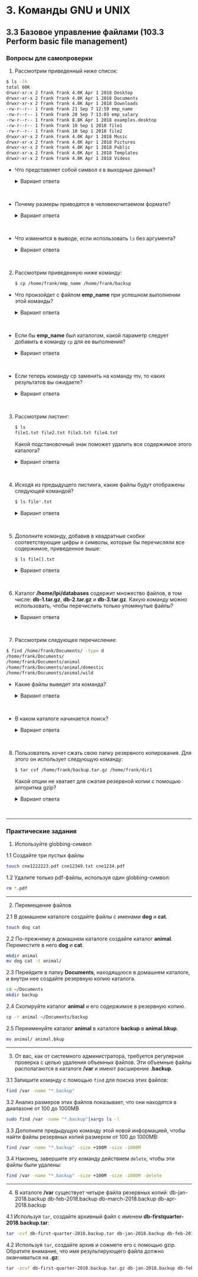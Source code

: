 # 3. Команды GNU и UNIX

## 3.3 Базовое управление файлами (103.3 Perform basic file management)

### Вопросы для самопроверки
1. Рассмотрим приведенный ниже список:
```sh
$ ls -lh
total 60K
drwxr-xr-x 2 frank frank 4.0K Apr 1 2018 Desktop
drwxr-xr-x 2 frank frank 4.0K Apr 1 2018 Documents
drwxr-xr-x 2 frank frank 4.0K Apr 1 2018 Downloads
-rw-r--r-- 1 frank frank 21 Sep 7 12:59 emp_name
-rw-r--r-- 1 frank frank 20 Sep 7 13:03 emp_salary
-rw-r--r-- 1 frank frank 8.8K Apr 1 2018 examples.desktop
-rw-r--r-- 1 frank frank 10 Sep 1 2018 file1
-rw-r--r-- 1 frank frank 10 Sep 1 2018 file2
drwxr-xr-x 2 frank frank 4.0K Apr 1 2018 Music
drwxr-xr-x 2 frank frank 4.0K Apr 1 2018 Pictures
drwxr-xr-x 2 frank frank 4.0K Apr 1 2018 Public
drwxr-xr-x 2 frank frank 4.0K Apr 1 2018 Templates
drwxr-xr-x 2 frank frank 4.0K Apr 1 2018 Videos
```
- Что представляет собой символ `d` в выходных данных?
    <details>
    <summary>Вариант ответа</summary>

    `d` - это символ, идентифицирующий каталог.
    
    </details>
<br> 


- Почему размеры приводятся в человекочитаемом формате?
    <details>
    <summary>Вариант ответа</summary>

    Из-за опции `-h`.
    
    </details>
<br> 


- Что изменится в выводе, если использовать `ls` без аргумента?
    <details>
    <summary>Вариант ответа</summary>

    Будут представлены только имена каталогов и файлов.
    
    </details>
<br> 


2. Рассмотрим приведенную ниже команду:
    ```sh
    $ cp /home/frank/emp_name /home/frank/backup
    ```
- Что произойдет с файлом **emp_name** при успешном выполнении этой команды?
    <details>
    <summary>Вариант ответа</summary>

    **emp_name** будет скопирован в резервную копию.
    
    </details>
<br> 


- Если бы **emp_name** был каталогом, какой параметр следует добавить в команду `cp` для ее выполнения?
    <details>
    <summary>Вариант ответа</summary>

    параметр `-r`
    
    </details>
<br> 


- Если теперь команду cp заменить на команду mv, то каких результатов вы ожидаете?
    <details>
    <summary>Вариант ответа</summary>

    emp_name будет перемещен в резервную копию. Он больше не будет присутствовать в домашнем каталоге пользователя frank.
    
    </details>
<br> 


3. Рассмотрим листинг:
    ```sh
    $ ls
    file1.txt file2.txt file3.txt file4.txt
    ```
    Какой подстановочный знак поможет удалить все содержимое этого каталога?
    <details>
    <summary>Вариант ответа</summary>

    Звездочка `*`.
    
    </details>
<br> 


4. Исходя из предыдущего листинга, какие файлы будут отображены следующей командой?

    ```sh
    $ ls file*.txt
    ```
    <details>
    <summary>Вариант ответа</summary>

    Все, поскольку символ "звездочка" обозначает любое количество символов.
    
    </details>
<br> 


5. Дополните команду, добавив в квадратные скобки соответствующие цифры и символы, которые бы перечисляли все содержимое, приведенное выше:
    ```sh
    $ ls file[].txt
    ```
    <details>
    <summary>Вариант ответа</summary>

    Необходимо ввести `file[0-9].txt`
    
    </details>
<br>     


6. Каталог **/home/lpi/databases** содержит множество файлов, в том числе: **db-1.tar.gz**, **db-2.tar.gz** и **db-3.tar.gz**. Какую команду можно использовать, чтобы перечислить только упомянутые файлы?

    <details>
    <summary>Вариант ответа</summary>

    ```sh
    ls db-[1-3].tar.gz
    ```
    
    </details>
<br> 




7.   Рассмотрим следующее перечисление:
```sh
$ find /home/frank/Documents/ -type d
/home/frank/Documents/
/home/frank/Documents/animal
/home/frank/Documents/animal/domestic
/home/frank/Documents/animal/wild
```

- Какие файлы выведет эта команда?
    <details>
    <summary>Вариант ответа</summary>

    Каталоги.
    
    </details>
<br> 


- В каком каталоге начинается поиск?
    <details>
    <summary>Вариант ответа</summary>

    **/home/frank/Documents**
    
    </details>
<br> 


8. Пользователь хочет сжать свою папку резервного копирования. Для этого он использует следующую команду:
    ```sh
    $ tar cvf /home/frank/backup.tar.gz /home/frank/dir1
    ```
    Какой опции не хватает для сжатия резервной копии с помощью алгоритма gzip?
    <details>
    <summary>Вариант ответа</summary>

    Опция `-z`.
    
    </details>
<br> 



---
### Практические задания

1. Используйте globbing-символ
   
1.1   Создайте три пустых файлы
```sh
touch cne1222223.pdf cne12349.txt cne1234.pdf
```
1.2 Удалите только pdf-файлы, используя один globbing-символ:
```sh
rm *.pdf
```

---
2. Перемещение файлов

2.1 В домашнем каталоге создайте файлы с именами **dog** и **cat**.
```sh
touch dog cat
```

2.2 По-прежнему в домашнем каталоге создайте каталог **animal**. Переместите в него **dog** и **cat**.
```sh
mkdir animal
mv dog cat -t animal/
```

2.3 Перейдите в папку **Documents**, находящуюся в домашнем каталоге, и внутри нее создайте резервную копию каталога.
```sh
cd ~/Documents
mkdir backup
```

2.4 Скопируйте каталог **animal** и его содержимое в резервную копию.
```sh
cp -r animal ~/Documents/backup
```

2.5  Переименуйте каталог **animal** в каталоге **backup** в **animal.bkup**.
```sh
mv animal/ animal.bkup
```

---
3.  От вас, как от системного администратора, требуется регулярная проверка с целью удаления объемных файлов. Эти объемные файлы располагаются в каталоге **/var** и имеют расширение **.backup**.

3.1 Запишите команду с помощью `find` для поиска этих файлов:
```sh
find /var -name "*.backup"
```

3.2 Анализ размеров этих файлов показывает, что они находятся в диапазоне от 100 до 1000MB 
```sh
sudo find /var -name "*.backup"|xargs ls -l
```  

3.3 Дополните предыдущую команду этой новой информацией, чтобы найти файлы резервных копий размером от 100 до 1000MB:

```sh
find /var -name "*.backup" -size +100M -size -1000M
```

3.4 Наконец, завершите эту команду действием `delete`, чтобы эти файлы были удалены:
```sh
find /var -name "*.backup" -size +100M -size -1000M -delete
```

---
4.  В каталоге **/var** существует четыре файла резервных копий:
db-jan-2018.backup
db-feb-2018.backup
db-march-2018.backup
db-apr-2018.backup

4.1 Используя `tar`, создайте архивный файл с именем **db-firstquarter-2018.backup.tar**:
```sh
tar -cvf db-first-quarter-2018.backup.tar db-jan-2018.backup db-feb-2018.backup db-march-2018.backup db-apr-2018.backup
```

4.2 Используя `tar`, создайте архив и сожмете его с помощью gzip. Обратите внимание, что имя результирующего файла должно оканчиваться на **.gz**:
```sh
tar -zcvf db-first-quarter-2018.backup.tar.gz db-jan-2018.backup db-feb-2018.backup db-march-2018.backup db-apr-2018.backup
```